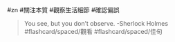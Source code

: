 #zn #關注本質 #觀察生活細節 #確認偏誤

> You see, but you don’t observe. -Sherlock Holmes #flashcard/spaced/觀看 #flashcard/spaced/佳句

